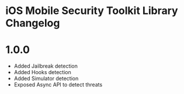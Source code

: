 iOS Mobile Security Toolkit Library Changelog
===========================

# 1.0.0

* Added Jailbreak detection
* Added Hooks detection
* Added Simulator detection
* Exposed Async API to detect threats
